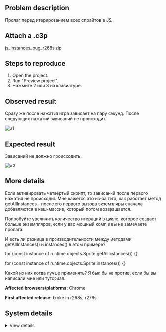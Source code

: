 ## Problem description

Пролаг перед итерированием всех спрайтов в JS.

## Attach a .c3p

[js_instances_bug_r268s.zip](https://github.com/WilsonPercival/WilsonPercival/files/7694400/js_instances_bug_r268s.zip)

## Steps to reproduce

1. Open the project.
2. Run "Preview project".
3. Нажмите 2 или 3 на клавиатуре.

## Observed result

Сразу же после нажатия игра зависает на пару секунд. После следующих нажатий зависаний не происходит.

![a1](https://user-images.githubusercontent.com/91274932/145615444-77a78a88-61d6-4f82-a882-a934bee45966.gif)

## Expected result

Зависаний не должно происходить.

![a2](https://user-images.githubusercontent.com/91274932/145615452-21cd1b95-55e2-4f40-9415-af98f8003c0e.gif)

## More details

Если активировать четвёртый скрипт, то зависаний после первого нажатия не происходит. Мне кажется это из-за того, как работает метод getAllInstances - после его первого вызова экземпляры сначала добавляются в кеш-массив, который потом возвращается.

Попробуйте увеличить количество итераций в цикле, которое создаст больше экземпляров, если у вас мощный комп и вы не замечаете пролага.


И есть ли разница в производительности между методами getAllInstances() и instances() в этом примере?

for (const instance of runtime.objects.Sprite.getAllInstances()) {}

for (const instance of runtime.objects.Sprite.instances()) {}

Какой из них когда лучше применять? Я был бы не против, если бы вы написали мне или туториал.

**Affected browsers/platforms:** Chrome

**First affected release:** broke in r268s, r276s

## System details

<details><summary>View details</summary>

Platform information
Browser: Chrome
Browser version: 95.0.4638.54
Browser engine: Chromium
Context: browser
Operating system: Windows
Operating system version: 7
Device type: desktop
Device pixel ratio: 1
Logical CPU cores: 2
Approx. device memory: 4 GB
User agent: Mozilla/5.0 (Windows NT 6.1; Win64; x64) AppleWebKit/537.36 (KHTML, like Gecko) Chrome/95.0.4638.54 Safari/537.36
C3 release: r268 (stable)
Language setting: en-US

Local storage
Storage quota (approx): 59 gb
Storage usage (approx): 544 mb (0.9%)
Persistant storage: No

Browser support notes
This list contains missing features that are not required, but could improve performance or user experience if supported.

UI effects are disabled in settings.
WebGL 2+ is not supported. Rendering quality and features may be affected.
WebGL information
Version string: WebGL 1.0 (OpenGL ES 2.0 Chromium)
Numeric version: 1
Supports NPOT textures: partial
Supports GPU profiling: no
Supports highp precision: yes
Vendor: Google Inc. (Intel)
Renderer: ANGLE (Intel, Intel(R) HD Graphics Direct3D9Ex vs_3_0 ps_3_0, igdumdim64.dll-10.18.10.4653)
Major performance caveat: no
Maximum texture size: 8192
Point size range: 1 to 256
Extensions:

ANGLE_instanced_arrays
EXT_blend_minmax
EXT_color_buffer_half_float
EXT_float_blend
EXT_frag_depth
EXT_shader_texture_lod
EXT_texture_filter_anisotropic
WEBKIT_EXT_texture_filter_anisotropic
EXT_sRGB
KHR_parallel_shader_compile
OES_element_index_uint
OES_standard_derivatives
OES_texture_float
OES_texture_float_linear
OES_texture_half_float
OES_texture_half_float_linear
OES_vertex_array_object
WEBGL_color_buffer_float
WEBGL_compressed_texture_s3tc
WEBKIT_WEBGL_compressed_texture_s3tc
WEBGL_compressed_texture_s3tc_srgb
WEBGL_debug_renderer_info
WEBGL_debug_shaders
WEBGL_depth_texture
WEBKIT_WEBGL_depth_texture
WEBGL_lose_context
WEBKIT_WEBGL_lose_context
WEBGL_multi_draw
Audio information
System sample rate: 48000 Hz
Output channels: 2
Output interpretation: speakers
Supported decode formats:

WebM Opus (audio/webm; codecs=opus)
Ogg Opus (audio/ogg; codecs=opus)
WebM Vorbis (audio/webm; codecs=vorbis)
Ogg Vorbis (audio/ogg; codecs=vorbis)
MPEG-4 AAC (audio/mp4; codecs=mp4a.40.5)
MP3 (audio/mpeg)
FLAC (audio/flac)
PCM WAV (audio/wav; codecs=1)
Supported encode formats:

WebM Opus (audio/webm; codecs=opus)
Video information
Supported decode formats:

WebM AV1 (video/webm; codecs=av01.0.00M.08)
MP4 AV1 (video/mp4; codecs=av01.0.00M.08)
WebM VP9 (video/webm; codecs=vp9)
WebM VP8 (video/webm; codecs=vp8)
Ogg Theora (video/ogg; codecs=theora)
H.264 (video/mp4; codecs=avc1.42E01E)
Supported encode formats:

WebM VP9 (video/webm; codecs=vp9)
WebM VP8 (video/webm; codecs=vp8)

</details>

